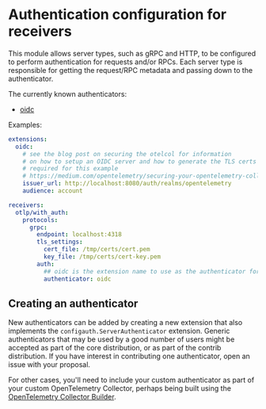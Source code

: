 # Authentication configuration for receivers

This module allows server types, such as gRPC and HTTP, to be configured to perform authentication for requests and/or RPCs. Each server type is responsible for getting the request/RPC metadata and passing down to the authenticator.

The currently known authenticators:

- [oidc](../../extension/authoidcextension)

Examples:
```yaml
extensions:
  oidc:
    # see the blog post on securing the otelcol for information
    # on how to setup an OIDC server and how to generate the TLS certs
    # required for this example
    # https://medium.com/opentelemetry/securing-your-opentelemetry-collector-1a4f9fa5bd6f
    issuer_url: http://localhost:8080/auth/realms/opentelemetry
    audience: account

receivers:
  otlp/with_auth:
    protocols:
      grpc:
        endpoint: localhost:4318
        tls_settings:
          cert_file: /tmp/certs/cert.pem
          key_file: /tmp/certs/cert-key.pem
        auth:
          ## oidc is the extension name to use as the authenticator for this receiver
          authenticator: oidc
```

## Creating an authenticator

New authenticators can be added by creating a new extension that also implements the `configauth.ServerAuthenticator` extension. Generic authenticators that may be used by a good number of users might be accepted as part of the core distribution, or as part of the contrib distribution. If you have interest in contributing one authenticator, open an issue with your proposal.

For other cases, you'll need to include your custom authenticator as part of your custom OpenTelemetry Collector, perhaps being built using the [OpenTelemetry Collector Builder](https://github.com/open-telemetry/opentelemetry-collector-builder).
